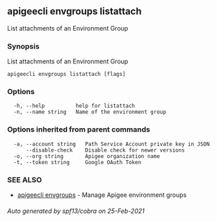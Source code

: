 ## apigeecli envgroups listattach

List attachments of an Environment Group

### Synopsis

List attachments of an Environment Group

```
apigeecli envgroups listattach [flags]
```

### Options

```
  -h, --help          help for listattach
  -n, --name string   Name of the environment group
```

### Options inherited from parent commands

```
  -a, --account string   Path Service Account private key in JSON
      --disable-check    Disable check for newer versions
  -o, --org string       Apigee organization name
  -t, --token string     Google OAuth Token
```

### SEE ALSO

* [apigeecli envgroups](apigeecli_envgroups.md)	 - Manage Apigee environment groups

###### Auto generated by spf13/cobra on 25-Feb-2021
